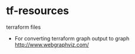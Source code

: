 # tf-resources
terraform files
* For converting terraform graph output to graph
http://www.webgraphviz.com/
